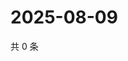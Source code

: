 # 2025-08-09

共 0 条

<!-- BEGIN ZHIHUVIDEO -->
<!-- 最后更新时间 Sat Aug 09 2025 10:45:05 GMT+0800 (China Standard Time) -->

<!-- END ZHIHUVIDEO -->
